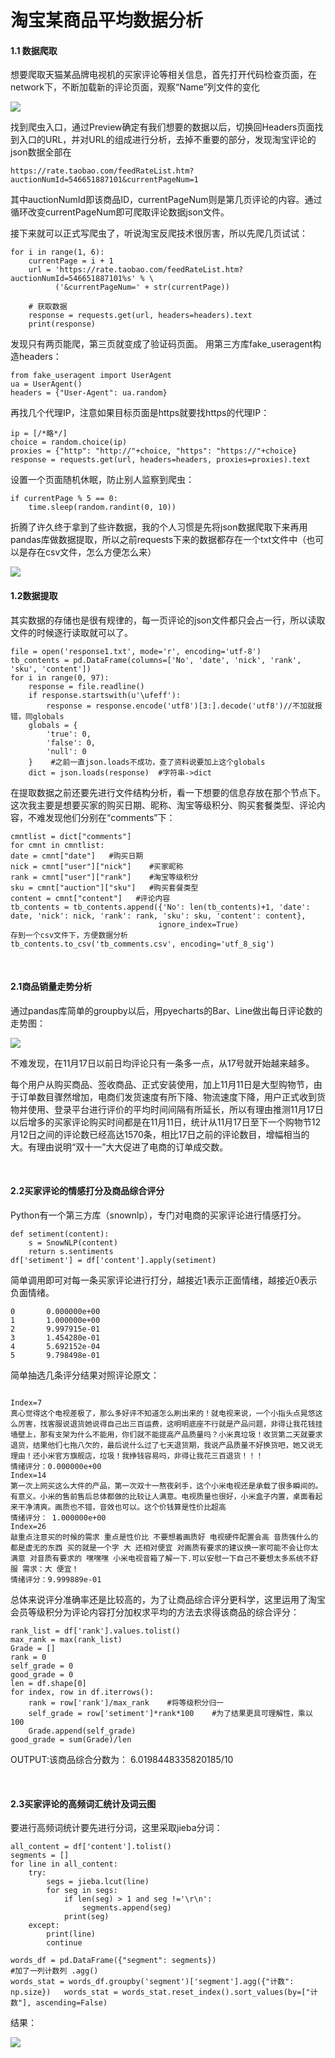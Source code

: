 <h1>淘宝某商品平均数据分析</h1>
<h4>1.1 数据爬取</h4>
<p>想要爬取天猫某品牌电视机的买家评论等相关信息，首先打开代码检查页面，在network下，不断加载新的评论页面，观察“Name”列文件的变化</p>
<img src="https://github.com/CrazyForamenMagnum/lwy-s/blob/master/Desktop/%E5%9B%BE%E7%89%87/1-tb/pic1.png"/>
<p>找到爬虫入口，通过Preview确定有我们想要的数据以后，切换回Headers页面找到入口的URL，并对URL的组成进行分析，去掉不重要的部分，发现淘宝评论的json数据全部在
    
```    
https://rate.taobao.com/feedRateList.htm?auctionNumId=546651887101&currentPageNum=1
```

其中auctionNumId即该商品ID，currentPageNum则是第几页评论的内容。通过循环改变currentPageNum即可爬取评论数据json文件。</p>
<p>接下来就可以正式写爬虫了，听说淘宝反爬技术很厉害，所以先爬几页试试：</p>

```
for i in range(1, 6):
    currentPage = i + 1
    url = 'https://rate.taobao.com/feedRateList.htm?auctionNumId=546651887101%s' % \
          ('&currentPageNum=' + str(currentPage))
 
    # 获取数据
    response = requests.get(url, headers=headers).text
    print(response)
```

发现只有两页能爬，第三页就变成了验证码页面。
用第三方库fake_useragent构造headers：

```
from fake_useragent import UserAgent
ua = UserAgent()
headers = {"User-Agent": ua.random}
```

<p>再找几个代理IP，注意如果目标页面是https就要找https的代理IP：</p>

```
ip = [/*略*/]
choice = random.choice(ip)
proxies = {"http": "http://"+choice, "https": "https://"+choice}
response = requests.get(url, headers=headers, proxies=proxies).text
```

<p>设置一个页面随机休眠，防止别人监察到爬虫：</p>

```
if currentPage % 5 == 0:
    time.sleep(random.randint(0, 10))
```

<p>折腾了许久终于拿到了些许数据，我的个人习惯是先将json数据爬取下来再用pandas库做数据提取，所以之前requests下来的数据都存在一个txt文件中（也可以是存在csv文件，怎么方便怎么来）</p>
<img src="https://github.com/CrazyForamenMagnum/lwy-s/blob/master/Desktop/%E5%9B%BE%E7%89%87/1-tb/pic2.png" />
<br>
<h4>1.2数据提取</h4>
<p>其实数据的存储也是很有规律的，每一页评论的json文件都只会占一行，所以读取文件的时候逐行读取就可以了。</p>

```
file = open('response1.txt', mode='r', encoding='utf-8')
tb_contents = pd.DataFrame(columns=['No', 'date', 'nick', 'rank', 'sku', 'content'])
for i in range(0, 97):
    response = file.readline()
    if response.startswith(u'\ufeff'):
        response = response.encode('utf8')[3:].decode('utf8')//不加就报错，同globals
    globals = {
        'true': 0,
        'false': 0,
        'null': 0
    }    #之前一直json.loads不成功，查了资料说要加上这个globals
    dict = json.loads(response)  #字符串->dict
```

<p>在提取数据之前还要先进行文件结构分析，看一下想要的信息存放在那个节点下。这次我主要是想要买家的购买日期、昵称、淘宝等级积分、购买套餐类型、评论内容，不难发现他们分别在“comments”下：</p>

```
cmntlist = dict["comments"]
for cmnt in cmntlist:
date = cmnt["date"]   #购买日期
nick = cmnt["user"]["nick"]    #买家昵称
rank = cmnt["user"]["rank"]	   #淘宝等级积分
sku = cmnt["auction"]["sku"]   #购买套餐类型
content = cmnt["content"]	#评论内容
tb_contents = tb_contents.append({'No': len(tb_contents)+1, 'date': date, 'nick': nick, 'rank': rank, 'sku': sku, 'content': content},
                                 ignore_index=True)
存到一个csv文件下，方便数据分析
tb_contents.to_csv('tb_comments.csv', encoding='utf_8_sig')
```

<br>
<h4>2.1商品销量走势分析</h4>
<p>通过pandas库简单的groupby以后，用pyecharts的Bar、Line做出每日评论数的走势图：</p>
<img src="https://github.com/CrazyForamenMagnum/lwy-s/blob/master/Desktop/%E5%9B%BE%E7%89%87/1-tb/pic3.png" />
<p>不难发现，在11月17日以前日均评论只有一条多一点，从17号就开始越来越多。</p>
<p>每个用户从购买商品、签收商品、正式安装使用，加上11月11日是大型购物节，由于订单数目骤然增加，电商们发货速度有所下降、物流速度下降，用户正式收到货物并使用、登录平台进行评价的平均时间间隔有所延长，所以有理由推测11月17日以后增多的买家评论购买时间都是在11月11日，统计从11月17日至下一个购物节12月12日之间的评论数已经高达1570条，相比17日之前的评论数目，增幅相当的大。有理由说明“双十一”大大促进了电商的订单成交数。</p>
<br>
<h4>2.2买家评论的情感打分及商品综合评分</h4>
<p>Python有一个第三方库（snownlp），专门对电商的买家评论进行情感打分。</p>

```
def setiment(content):
    s = SnowNLP(content)
    return s.sentiments
df['setiment'] = df['content'].apply(setiment)
```
<p>简单调用即可对每一条买家评论进行打分，越接近1表示正面情绪，越接近0表示负面情绪。</p>

```
0       0.000000e+00
1       1.000000e+00
2       9.997915e-01
3       1.454280e-01
4       5.692152e-04
5       9.798498e-01
```

<p>简单抽选几条评分结果对照评论原文：</p>

```

Index=7 
真心觉得这个电视差极了，那么多好评不知道怎么刷出来的！就电视来说，一个小指头点晃悠这么厉害，找客服说退货她说得自己出三百运费，这明明底座不行就是产品问题，非得让我花钱挂墙壁上，那有支架为什么不能用，你们就不能提高产品质量吗？小米真垃圾！收货第二天就要求退货，结果他们七拖八欠的，最后说什么过了七天退货期，我说产品质量不好换货吧，她又说无理由！还小米官方旗舰店，垃圾！我挣钱容易吗，非得让我花三百退货！！！
情绪评分：0.000000e+00
Index=14
第一次上网买这么大件的产品，第一次双十一熬夜剁手，这个小米电视还是承载了很多瞬间的。有意义。小米的售前售后总体都做的比较让人满意。电视质量也很好，小米盒子内置，桌面看起来干净清爽。画质也不错，音效也可以。这个价钱算是性价比超高
情绪评分： 1.000000e+00
Index=26
敲重点注意买的时候的需求 重点是性价比 不要想着画质好 电视硬件配置会高 音质强什么的都是虚无的东西 买的就是一个字 大 还相对便宜 对画质有要求的建议换一家可能不会让你太满意 对音质有要求的 嘿嘿嘿 小米电视音箱了解一下.可以安慰一下自己不要想太多系统不舒服 需求：大 便宜！
情绪评分：9.999889e-01
```

<p>总体来说评分准确率还是比较高的，为了让商品综合评分更科学，这里运用了淘宝会员等级积分为评论内容打分加权求平均的方法去求得该商品的综合评分：</p>

```
rank_list = df['rank'].values.tolist()
max_rank = max(rank_list)
Grade = []
rank = 0
self_grade = 0
good_grade = 0
len = df.shape[0]
for index, row in df.iterrows():
    rank = row['rank']/max_rank    #将等级积分归一
    self_grade = row['setiment']*rank*100    #为了结果更具可理解性，乘以100
    Grade.append(self_grade)
good_grade = sum(Grade)/len
```

<p>OUTPUT:该商品综合分数为： 6.0198448335820185/10</p>
<br>
<h4>2.3买家评论的高频词汇统计及词云图</h4>
<p>要进行高频词统计要先进行分词，这里采取jieba分词：</p>

```
all_content = df['content'].tolist()
segments = []
for line in all_content:
    try:
        segs = jieba.lcut(line)
        for seg in segs:
            if len(seg) > 1 and seg !='\r\n':
                segments.append(seg)
            print(seg)
    except:
        print(line)
        continue

words_df = pd.DataFrame({"segment": segments})
#加了一列计数列 .agg()
words_stat = words_df.groupby('segment')['segment'].agg({"计数": np.size})   words_stat = words_stat.reset_index().sort_values(by=["计数"], ascending=False)
```

<p>结果：</p>
<img src="https://github.com/CrazyForamenMagnum/lwy-s/blob/master/Desktop/%E5%9B%BE%E7%89%87/1-tb/pic4.png"/>
